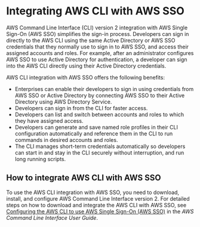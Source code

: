 # Integrating AWS CLI with AWS SSO<a name="integrating-aws-cli"></a>

AWS Command Line Interface \(CLI\) version 2 integration with AWS Single Sign\-On \(AWS SSO\) simplifies the sign\-in process\. Developers can sign in directly to the AWS CLI using the same Active Directory or AWS SSO credentials that they normally use to sign in to AWS SSO, and access their assigned accounts and roles\. For example, after an administrator configures AWS SSO to use Active Directory for authentication, a developer can sign into the AWS CLI directly using their Active Directory credentials\. 

AWS CLI integration with AWS SSO offers the following benefits:
+ Enterprises can enable their developers to sign in using credentials from AWS SSO or Active Directory by connecting AWS SSO to their Active Directory using AWS Directory Service\.
+ Developers can sign in from the CLI for faster access\.
+ Developers can list and switch between accounts and roles to which they have assigned access\.
+ Developers can generate and save named role profiles in their CLI configuration automatically and reference them in the CLI to run commands in desired accounts and roles\.
+ The CLI manages short\-term credentials automatically so developers can start in and stay in the CLI securely without interruption, and run long running scripts\.

## How to integrate AWS CLI with AWS SSO<a name="how-to-integrate-aws-cli"></a>

To use the AWS CLI integration with AWS SSO, you need to download, install, and configure AWS Command Line Interface version 2\. For detailed steps on how to download and integrate the AWS CLI with AWS SSO, see [Configuring the AWS CLI to use AWS Single Sign\-On \(AWS SSO\)](https://docs.aws.amazon.com/cli/latest/userguide/cli-configure-sso.html) in the *AWS Command Line Interface User Guide*\.